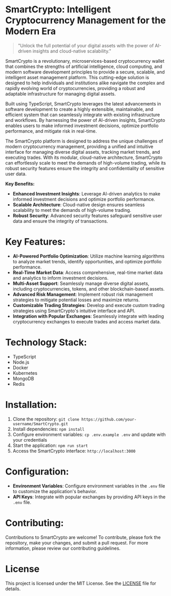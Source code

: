 <!-- SmartCrypto_20250802135419_9410 -->

# SmartCrypto: Intelligent Cryptocurrency Management for the Modern Era
> "Unlock the full potential of your digital assets with the power of AI-driven insights and cloud-native scalability."

SmartCrypto is a revolutionary, microservices-based cryptocurrency wallet that combines the strengths of artificial intelligence, cloud computing, and modern software development principles to provide a secure, scalable, and intelligent asset management platform. This cutting-edge solution is designed to help individuals and institutions alike navigate the complex and rapidly evolving world of cryptocurrencies, providing a robust and adaptable infrastructure for managing digital assets.

Built using TypeScript, SmartCrypto leverages the latest advancements in software development to create a highly extensible, maintainable, and efficient system that can seamlessly integrate with existing infrastructure and workflows. By harnessing the power of AI-driven insights, SmartCrypto enables users to make informed investment decisions, optimize portfolio performance, and mitigate risk in real-time.

The SmartCrypto platform is designed to address the unique challenges of modern cryptocurrency management, providing a unified and intuitive interface for managing diverse digital assets, tracking market trends, and executing trades. With its modular, cloud-native architecture, SmartCrypto can effortlessly scale to meet the demands of high-volume trading, while its robust security features ensure the integrity and confidentiality of sensitive user data.

**Key Benefits:**
* **Enhanced Investment Insights**: Leverage AI-driven analytics to make informed investment decisions and optimize portfolio performance.
* **Scalable Architecture**: Cloud-native design ensures seamless scalability to meet the demands of high-volume trading.
* **Robust Security**: Advanced security features safeguard sensitive user data and ensure the integrity of transactions.

# Key Features:
* **AI-Powered Portfolio Optimization**: Utilize machine learning algorithms to analyze market trends, identify opportunities, and optimize portfolio performance.
* **Real-Time Market Data**: Access comprehensive, real-time market data and analytics to inform investment decisions.
* **Multi-Asset Support**: Seamlessly manage diverse digital assets, including cryptocurrencies, tokens, and other blockchain-based assets.
* **Advanced Risk Management**: Implement robust risk management strategies to mitigate potential losses and maximize returns.
* **Customizable Trading Strategies**: Develop and execute custom trading strategies using SmartCrypto's intuitive interface and API.
* **Integration with Popular Exchanges**: Seamlessly integrate with leading cryptocurrency exchanges to execute trades and access market data.

# Technology Stack:
* TypeScript
* Node.js
* Docker
* Kubernetes
* MongoDB
* Redis

# Installation:
1. Clone the repository: `git clone https://github.com/your-username/SmartCrypto.git`
2. Install dependencies: `npm install`
3. Configure environment variables: `cp .env.example .env` and update with your credentials
4. Start the application: `npm run start`
5. Access the SmartCrypto interface: `http://localhost:3000`

# Configuration:
* **Environment Variables**: Configure environment variables in the `.env` file to customize the application's behavior.
* **API Keys**: Integrate with popular exchanges by providing API keys in the `.env` file.

# Contributing:
Contributions to SmartCrypto are welcome! To contribute, please fork the repository, make your changes, and submit a pull request. For more information, please review our contributing guidelines.

# License

This project is licensed under the MIT License. See the [LICENSE](https://github.com/your-username/SmartCrypto/blob/master/LICENSE) file for details.
